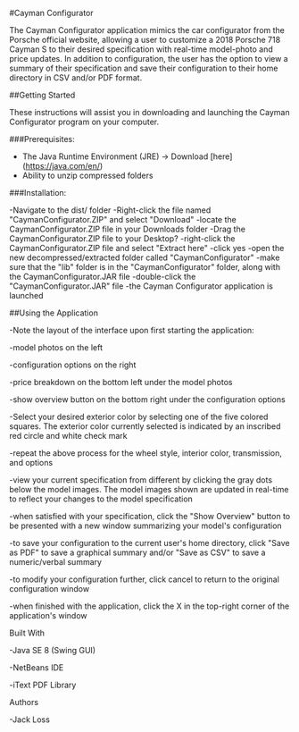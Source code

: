 #Cayman Configurator

The Cayman Configurator application mimics the car configurator from the Porsche official website,
allowing a user to customize a 2018 Porsche 718 Cayman S to their desired specification with
real-time model-photo and price updates. In addition to configuration, the user has the option
to view a summary of their specification and save their configuration to their home directory in
CSV and/or PDF format.

##Getting Started

These instructions will assist you in downloading and launching the Cayman Configurator program on
your computer.

###Prerequisites:

 - The Java Runtime Environment (JRE) -> Download [here] (https://java.com/en/)
 - Ability to unzip compressed folders

###Installation:

 -Navigate to the dist/ folder
 -Right-click the file named "CaymanConfigurator.ZIP" and select "Download"
-locate the CaymanConfigurator.ZIP file in your Downloads folder
-Drag the CaymanConfigurator.ZIP file to your Desktop?
-right-click the CaymanConfigurator.ZIP file and select "Extract here"
-click yes
-open the new decompressed/extracted folder called "CaymanConfigurator"
-make sure that the "lib" folder is in the "CaymanConfigurator" folder, along with the CaymanConfigurator.JAR file
-double-click the "CaymanConfigurator.JAR" file
-the Cayman Configurator application is launched

##Using the Application



-Note the layout of the interface upon first starting the application:

   -model photos on the left

   -configuration options on the right

   -price breakdown on the bottom left under the model photos

   -show overview button on the bottom right under the configuration options

-Select your desired exterior color by selecting one of the five colored squares. The exterior color currently selected is indicated by an inscribed red circle and white check mark

-repeat the above process for the wheel style, interior color, transmission, and options

-view your current specification from different by clicking the gray dots below the model images. The model images shown are updated in real-time to reflect your changes to the model specification

-when satisfied with your specification, click the "Show Overview" button to be presented with a new window summarizing your model's configuration

-to save your configuration to the current user's home directory, click "Save as PDF" to save a graphical summary and/or "Save as CSV" to save a numeric/verbal summary

-to modify your configuration further, click cancel to return to the original configuration window

-when finished with the application, click the X in the top-right corner of the application's window



Built With

-Java SE 8 (Swing GUI)

-NetBeans IDE

-iText PDF Library



Authors

-Jack Loss